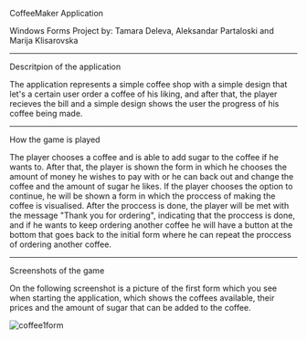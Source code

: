 CoffeeMaker Application

Windows Forms Project by: Tamara Deleva, Aleksandar Partaloski and Marija Klisarovska

---

Descritpion of the application

The application represents a simple coffee shop with a simple design that let's a certain user order a coffee of his liking, and after that, the player recieves the bill and a simple design shows the user the progress of his coffee being made.

---

How the game is played

The player chooses a coffee and is able to add sugar to the coffee if he wants to. After that, the player is shown the form in which he chooses the amount of money he wishes to pay with or he can back out and change the coffee and the amount of sugar he likes. If the player chooses the option to continue, he will be shown a form in which the proccess of making the coffee is visualised. After the proccess is done, the player will be met with the message "Thank you for ordering", indicating that the proccess is done, and if he wants to keep ordering another coffee he will have a button at the bottom that goes back to the initial form where he can repeat the proccess of ordering another coffee.

---

Screenshots of the game

On the following screenshot is a picture of the first form which you see when starting the application, which shows the coffees available, their prices and the amount of sugar that can be added to the coffee.

![coffee1form](https://github.com/user-attachments/assets/f45b4e4b-8447-4bba-b8b1-3ae6bf6b59cd)
